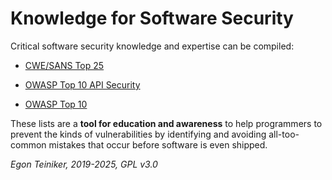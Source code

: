 # Knowledge for Software Security

Critical software security knowledge and expertise can be compiled:
* [CWE/SANS Top 25](CWE-TOP25.md)

* [OWASP Top 10 API Security](../../secure-design/web-services/introduction/owasp/OWASP-API-Security-Top10.md)

* [OWASP Top 10](../../secure-design/web-applications/introduction/owasp/OWASP-Top10.md)

These lists are a **tool for education and awareness** to help programmers to prevent 
the kinds of vulnerabilities by identifying and avoiding all-too-common mistakes 
that occur before software is even shipped. 

*Egon Teiniker, 2019-2025, GPL v3.0*	
